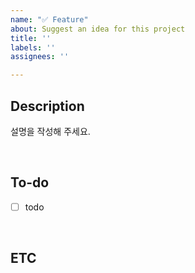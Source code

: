 ```yaml
---
name: "✅ Feature"
about: Suggest an idea for this project
title: ''
labels: ''
assignees: ''

---
```


## Description
설명을 작성해 주세요.



<br>

## To-do
- [ ] todo



<br>

## ETC
